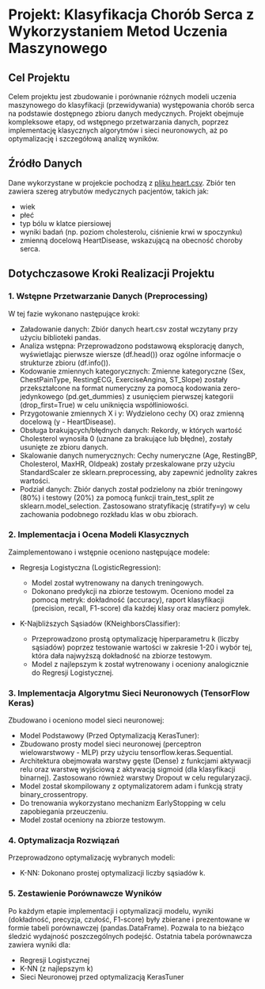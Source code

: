 # Projekt: Klasyfikacja Chorób Serca z Wykorzystaniem Metod Uczenia Maszynowego
## Cel Projektu
Celem projektu jest zbudowanie i porównanie różnych modeli uczenia maszynowego do klasyfikacji (przewidywania) występowania chorób serca na podstawie dostępnego zbioru danych medycznych. Projekt obejmuje kompleksowe etapy, od wstępnego przetwarzania danych, poprzez implementację klasycznych algorytmów i sieci neuronowych, aż po optymalizację i szczegółową analizę wyników.

## Źródło Danych
Dane wykorzystane w projekcie pochodzą z [pliku heart.csv](https://www.kaggle.com/datasets/fedesoriano/heart-failure-prediction). Zbiór ten zawiera szereg atrybutów medycznych pacjentów, takich jak:
- wiek
- płeć
- typ bólu w klatce piersiowej
- wyniki badań (np. poziom cholesterolu, ciśnienie krwi w spoczynku)
- zmienną docelową HeartDisease, wskazującą na obecność choroby serca.

## Dotychczasowe Kroki Realizacji Projektu
### 1. Wstępne Przetwarzanie Danych (Preprocessing)
W tej fazie wykonano następujące kroki:
- Załadowanie danych: Zbiór danych heart.csv został wczytany przy użyciu biblioteki pandas.
- Analiza wstępna: Przeprowadzono podstawową eksplorację danych, wyświetlając pierwsze wiersze (df.head()) oraz ogólne informacje o strukturze zbioru (df.info()).
- Kodowanie zmiennych kategorycznych: Zmienne kategoryczne (Sex, ChestPainType, RestingECG, ExerciseAngina, ST_Slope) zostały przekształcone na format numeryczny za pomocą kodowania zero-jedynkowego (pd.get_dummies) z usunięciem pierwszej kategorii (drop_first=True) w celu uniknięcia współliniowości.
- Przygotowanie zmiennych X i y: Wydzielono cechy (X) oraz zmienną docelową (y - HeartDisease).
- Obsługa brakujących/błędnych danych: Rekordy, w których wartość Cholesterol wynosiła 0 (uznane za brakujące lub błędne), zostały usunięte ze zbioru danych.
- Skalowanie danych numerycznych: Cechy numeryczne (Age, RestingBP, Cholesterol, MaxHR, Oldpeak) zostały przeskalowane przy użyciu StandardScaler ze sklearn.preprocessing, aby zapewnić jednolity zakres wartości.
- Podział danych: Zbiór danych został podzielony na zbiór treningowy (80%) i testowy (20%) za pomocą funkcji train_test_split ze sklearn.model_selection. Zastosowano stratyfikację (stratify=y) w celu zachowania podobnego rozkładu klas w obu zbiorach.

### 2. Implementacja i Ocena Modeli Klasycznych
Zaimplementowano i wstępnie oceniono następujące modele:
- Regresja Logistyczna (LogisticRegression):
  - Model został wytrenowany na danych treningowych.
  - Dokonano predykcji na zbiorze testowym.
Oceniono model za pomocą metryk: dokładność (accuracy), raport klasyfikacji (precision, recall, F1-score) dla każdej klasy oraz macierz pomyłek.

- K-Najbliższych Sąsiadów (KNeighborsClassifier):
  - Przeprowadzono prostą optymalizację hiperparametru k (liczby sąsiadów) poprzez testowanie wartości w zakresie 1-20 i wybór tej, która dała najwyższą dokładność na zbiorze testowym.
  - Model z najlepszym k został wytrenowany i oceniony analogicznie do Regresji Logistycznej.

### 3. Implementacja Algorytmu Sieci Neuronowych (TensorFlow Keras)
Zbudowano i oceniono model sieci neuronowej:
- Model Podstawowy (Przed Optymalizacją KerasTuner):
- Zbudowano prosty model sieci neuronowej (perceptron wielowarstwowy - MLP) przy użyciu tensorflow.keras.Sequential.
- Architektura obejmowała warstwy gęste (Dense) z funkcjami aktywacji relu oraz warstwę wyjściową z aktywacją sigmoid (dla klasyfikacji binarnej). Zastosowano również warstwy Dropout w celu regularyzacji.
- Model został skompilowany z optymalizatorem adam i funkcją straty binary_crossentropy.
- Do trenowania wykorzystano mechanizm EarlyStopping w celu zapobiegania przeuczeniu.
- Model został oceniony na zbiorze testowym.
 
### 4. Optymalizacja Rozwiązań
Przeprowadzono optymalizację wybranych modeli:
- K-NN: Dokonano prostej optymalizacji liczby sąsiadów k.

### 5. Zestawienie Porównawcze Wyników
Po każdym etapie implementacji i optymalizacji modelu, wyniki (dokładność, precyzja, czułość, F1-score) były zbierane i prezentowane w formie tabeli porównawczej (pandas.DataFrame). Pozwala to na bieżąco śledzić wydajność poszczególnych podejść.
Ostatnia tabela porównawcza zawiera wyniki dla:
- Regresji Logistycznej
- K-NN (z najlepszym k)
- Sieci Neuronowej przed optymalizacją KerasTuner
